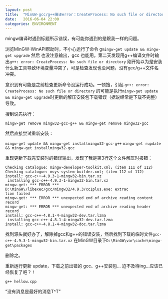 ```yaml
---
layout: post
title:  "MinGW-gcc/g++编译error：CreateProcess: No such file or directory"
date:   2016-06-04 22:00
categories: ENVIRONMENT
---
```


mingw编译时遇到标题所示错误，有可能你遇到的是跟我一样的问题。

浏览MinGW-WinAPI帮助时，不小心运行了命令 g`mingw-get update && mingw-get upgrade` 然后
也没注意输出，gcc 也能用。第二天发现用g++编译文件时输出`g++: error: CreateProcess: No such file or directory`
刚开始以为是安装什么新工具导致环境变量冲突了，可是检查发现也没问题，没有gcc/g++文件名冲突。

意识到有可能是之前检查更新命令没运行成功。一顿搜，引起 `g++: error: CreateProcess: No such file or directory` 的可能是执行`mingw-get update && mingw-get upgrade`时更新的解压安装包下载错误（据说经常是下载不完整）导致。


搜到说先执行：

`mingw-get remove mingw32-gcc-g++ && mingw-get remove mingw32-gcc`

然后直接尝试重新安装：

`mingw-get update && mingw-get installmingw32-gcc-g++`
`mingw-get rupdate && mingw-get installmingw32-gcc`

重现更新下载完安装时的错误输出，发现了我是第3行这个文件解压时报错：

```
Checking catalogue: mingw-developer-toolkit.xml; (item 111 of 112)              
Checking catalogue: msys-system-builder.xml; (item 112 of 112)                  
install: gcc-c++-4.9.3-1-mingw32-bin.tar.xz                                     
 installing gcc-c++-4.9.3-1-mingw32-bin.tar.xz                                  
mingw-get: *** ERROR *** D:\MinGW\/libexec/gcc/mingw32/4.9.3/cc1plus.exe: extrac
tion failed                                                                     
mingw-get: *** ERROR *** unexpected end of archive reading content record       
mingw-get: *** ERROR *** unexpected end of archive reading header record        
install: gcc-c++-4.8.1-4-mingw32-dev.tar.lzma                                   
 installing gcc-c++-4.8.1-4-mingw32-dev.tar.lzma                                
install: gcc-c++-4.8.1-4-mingw32-doc.tar.lzma                                   
```

找到源头就好办了，解除掉gcc和g++的错误安装，然后找到下载的临时文件`gcc-c++-4.9.3-1-mingw32-bin.tar.xz`
在MinGW目录下`D:\MinGW\var\cache\mingw-get\packages`

删除之。

重新运行更新 update，下载之前出错的 gcc、g++安装包...
迫不及待ing...应该已经恢复了吧？！

`g++ hellow.cpp`

“没有消息是最好的消息T^T”
